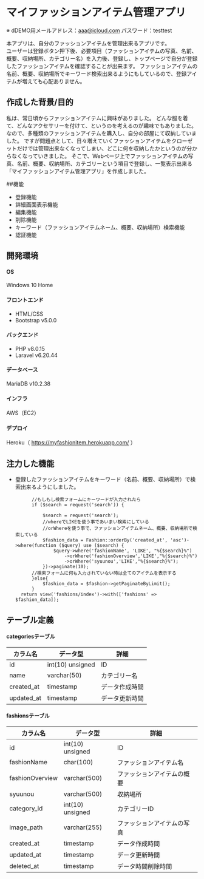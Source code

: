 # マイファッションアイテム管理アプリ
※ dDEMO用メールアドレス：aaa@icloud.com     パスワード：testtest


本アプリは、自分のファッションアイテムを管理出来るアプリです。\
ユーザーは登録ボタン押下後、必要項目（ファッションアイテムの写真、名前、概要、収納場所、カテゴリー名）を入力後、登録し、トップページで自分が登録したファッションアイテムを確認することが出来ます。
ファッションアイテムの名前、概要、収納場所でキーワード検索出来るようにもしているので、登録アイテムが増えても心配ありません。


## 作成した背景/目的

私は、常日頃からファッションアイテムに興味がありました。
どんな服を着て、どんなアクセサリーを付けて、というのを考えるのが趣味でもありました。
なので、多種類のファッションアイテムを購入し、自分の部屋にて収納していました。
ですが問題点として、日々増えていくファッションアイテムをクローゼットだけでは管理出来なくなってしまい、どこに何を収納したかというのが分からなくなっていきました。
そこで、Webページ上でファッションアイテムの写真、名前、概要、収納場所、カテゴリーという項目で登録し、一覧表示出来る「マイファッションアイテム管理アプリ」を作成しました。

##機能
- 登録機能
- 詳細画面表示機能
- 編集機能
- 削除機能
- キーワード（ファッションアイテムネーム、概要、収納場所）検索機能
- 認証機能

## 開発環境
#### OS
Windows 10 Home

#### フロントエンド
- HTML/CSS
- Bootstrap v5.0.0

#### バックエンド
- PHP v8.0.15
- Laravel v6.20.44

#### データベース
MariaDB v10.2.38

#### インフラ
AWS（EC2）

#### デプロイ
Heroku（ https://myfashionitem.herokuapp.com/ ）


## 注力した機能
- 登録したファッションアイテムをキーワード（名前、概要、収納場所）で検索出来るようにしました。
            
            //もしもし検索フォームにキーワードが入力されたら
            if ($search = request('search')) {
                
                $search = request('search');
                //whereでLIKEを使う事であいまい検索にしている
                //orWhereを使う事で、ファッションアイテムネーム、概要、収納場所で検索している
                $fashion_data = Fashion::orderBy('created_at', 'asc')->where(function ($query) use ($search) {
                    $query->where('fashionName', 'LIKE', "%{$search}%")
                        ->orWhere('fashionOverview','LIKE',"%{$search}%")
                        ->orWhere('syuunou','LIKE',"%{$search}%");
                })->paginate(10);
            //検索フォームに何も入力されていない時は全てのアイテムを表示する
            }else{
                $fashion_data = $fashion->getPaginateByLimit();
            }
        return view('fashions/index')->with(['fashions' => $fashion_data]);
 




## テーブル定義
#### categoriesテーブル
|  カラム名  |  データ型  |  詳細  |
| ---- | ---- | ---- |
|  id  |  int(10) unsigned  |  ID  |
|  name  |  varchar(50)   |   カテゴリー名  |
|  created_at  |  timestamp  |  データ作成時間  |
|  updated_at |  timestamp  |  データ更新時間  |


#### fashionsテーブル
|  カラム名  |  データ型  |  詳細  |
| ---- | ---- | ---- |
|  id  |  int(10) unsigned   |  ID  |
|  fashionName  |  char(100)  |  ファッションアイテム名  |
|  fashionOverview  |  varchar(500)  |  ファッションアイテムの概要  |
|  syuunou  |  varchar(500)  |  収納場所  |
|  category_id  |  int(10) unsigned  |  カテゴリーID  |
|  image_path  |  varchar(255)  |  ファッションアイテムの写真  |
|  created_at  |  timestamp  |  データ作成時間  |
|  updated_at |  timestamp  |  データ更新時間  |
|  deleted_at |  timestamp  |  データ時間削除時間  |

